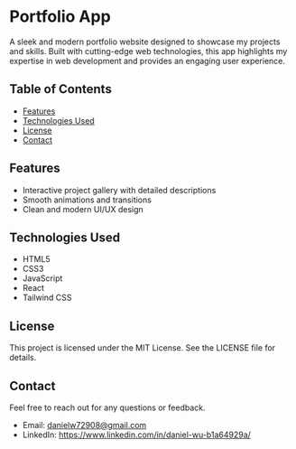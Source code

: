 # Portfolio App
A sleek and modern portfolio website designed to showcase my projects and skills. Built with cutting-edge web technologies, this app highlights my expertise in web development and provides an engaging user experience.

## Table of Contents
* [Features](https://github.com/danvluewubley/portfolio-react/blob/main/README.md#features)
* [Technologies Used](https://github.com/danvluewubley/portfolio-react/blob/main/README.md#technologies-used)
* [License](https://github.com/danvluewubley/portfolio-react/blob/main/README.md#license)
* [Contact](https://github.com/danvluewubley/portfolio-react/blob/main/README.md#contact)
  
## Features
* Interactive project gallery with detailed descriptions
* Smooth animations and transitions
* Clean and modern UI/UX design

## Technologies Used
* HTML5
* CSS3
* JavaScript
* React
* Tailwind CSS

## License
This project is licensed under the MIT License. See the LICENSE file for details.

## Contact
Feel free to reach out for any questions or feedback.
* Email: danielw72908@gmail.com
* LinkedIn: https://www.linkedin.com/in/daniel-wu-b1a64929a/
